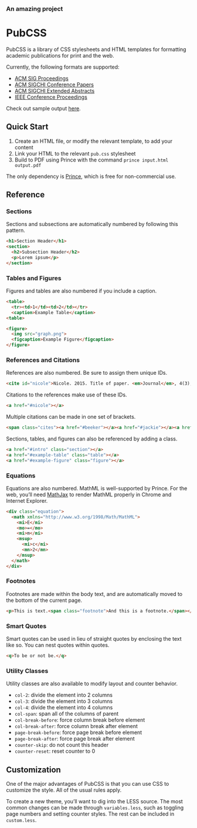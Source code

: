 ### An amazing project
# PubCSS


PubCSS is a library of CSS stylesheets and HTML templates for formatting academic publications for print and the web.

Currently, the following formats are supported:

* [ACM SIG Proceedings](http://www.acm.org/sigs/publications/proceedings-templates)
* [ACM SIGCHI Conference Papers](http://www.sigchi.org/publications/chipubform)
* [ACM SIGCHI Extended Abstracts](http://www.sigchi.org/publications/chipubform)
* [IEEE Conference Proceedings](http://www.ieee.org/conferences_events/conferences/publishing/templates.html)

Check out sample output [here](http://thomaspark.me/2015/01/pubcss-formatting-academic-publications-in-html-css/).


## Quick Start

1. Create an HTML file, or modify the relevant template, to add your content
2. Link your HTML to the relevant `pub.css` stylesheet
3. Build to PDF using Prince with the command `prince input.html output.pdf`

The only dependency is [Prince](http://www.princexml.com/), which is free for non-commercial use.

## Reference

### Sections

Sections and subsections are automatically numbered by following this pattern.


```html
<h1>Section Header</h1>
<section>
  <h2>Subsection Header</h2>
  <p>Lorem ipsum</p>
</section>
```

### Tables and Figures

Figures and tables are also numbered if you include a caption.

```html
<table>
  <tr><td>1</td><td>2</td></tr>
  <caption>Example Table</caption>
<table>

<figure>
  <img src="graph.png">
  <figcaption>Example Figure</figcaption>
</figure>
```

### References and Citations

References are also numbered. Be sure to assign them unique IDs.

```html
<cite id="nicole">Nicole. 2015. Title of paper. <em>Journal</em>, 4(3), 1-10.</cite>
```

Citations to the references make use of these IDs.

```html
<a href="#nicole"></a>
```

Multiple citations can be made in one set of brackets.

```html
<span class="cites"><a href="#beeker"></a><a href="#jackie"></a><a href="#kiwi"></a></span>
```

Sections, tables, and figures can also be referenced by adding a class.

```html
<a href="#intro" class="section"></a>
<a href="#example-table" class="table"></a>
<a href="#example-figure" class="figure"></a>
```

### Equations

Equations are also numbered. MathML is well-supported by Prince. For the web, you’ll need [MathJax](http://www.mathjax.org/) to render MathML properly in Chrome and Internet Explorer.

```html
<div class="equation">
  <math xmlns="http://www.w3.org/1998/Math/MathML">
    <mi>E</mi>
    <mo>=</mo>
    <mi>m</mi>
    <msup>
      <mi>c</mi>
      <mn>2</mn>
    </msup>
  </math>
</div>
```

### Footnotes

Footnotes are made within the body text, and are automatically moved to the bottom of the current page.

```html
<p>This is text.<span class="footnote">And this is a footnote.</span></p>
```

### Smart Quotes

Smart quotes can be used in lieu of straight quotes by enclosing the text like so. You can nest quotes within quotes.

```html
<q>To be or not be.</q>
```

### Utility Classes

Utility classes are also available to modify layout and counter behavior.

* `col-2`: divide the element into 2 columns
* `col-3`: divide the element into 3 columns
* `col-4`: divide the element into 4 columns
* `col-span`: span all of the columns of parent
* `col-break-before`: force column break before element
* `col-break-after`: force column break after element
* `page-break-before`: force page break before element
* `page-break-after`: force page break after element
* `counter-skip`: do not count this header
* `counter-reset`: reset counter to 0

## Customization

One of the major advantages of PubCSS is that you can use CSS to customize the style. All of the usual rules apply.

To create a new theme, you’ll want to dig into the LESS source. The most common changes can be made through `variables.less`, such as toggling page numbers and setting counter styles. The rest can be included in `custom.less`.
